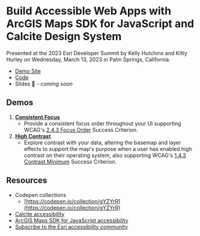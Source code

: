 # Build Accessible Web Apps with ArcGIS Maps SDK for JavaScript and Calcite Design System

Presented at the 2023 Esri Developer Summit by Kelly Hutchins and Kitty Hurley on Wednesday, March 13, 2023 in Palm Springs, California.

- [Demo Site](https://geospatialem.github.io/build-a11y-web-maps-sdk-js-calcite-ds-2024/)
- [Code](https://github.com/geospatialem/build-a11y-web-maps-sdk-js-calcite-ds-2024)
- Slides 🚧 - _coming soon_

## Demos

1. [**Consistent Focus**](demos/consistent-focus.html)
   - Provide a consistent focus order throughout your UI supporting WCAG's [2.4.3 Focus Order](https://www.w3.org/WAI/WCAG22/Understanding/focus-order.html) Success Criterion.
2. [**High Contrast**](demos/high-contrast.html)
   - Explore contrast with your data, altering the basemap and layer effects to support the map's purpose when a user has enabled high contrast on their operating system, also supporting WCAG's [1.4.3 Contrast Minimum](https://www.w3.org/WAI/WCAG21/Understanding/contrast-minimum) Success Criterion.

## Resources

- Codepen collections
  - [https://codepen.io/collection/gYZYrR](https://codepen.io/collection/gYZYrR)
- [Calcite accessibility](https://developers.arcgis.com/calcite-design-system/foundations/accessibility)
- [ArcGIS Maps SDK for JavaScript accessibility](https://developers.arcgis.com/javascript/latest/accessibility)
- [Subscribe to the Esri accessibility community](https://community.esri.com/t5/accessibility/ct-p/accessibility)
